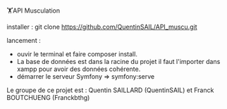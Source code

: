 🏋️API Musculation

installer : git clone https://github.com/QuentinSAIL/API_muscu.git

lancement : 
- ouvir le terminal et faire composer install.
- La base de données est dans la racine du projet il faut l'importer dans xampp pour avoir des données cohérente.
- démarrer le serveur Symfony => symfony:serve


Le groupe de ce projet est :
Quentin SAILLARD (QuentinSAIL) et Franck BOUTCHUENG (Franckbthg)
